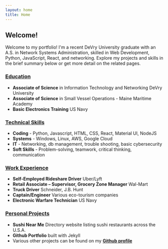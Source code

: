 ```yaml
---
layout: home
title: Home
---
```


## Welcome!

Welcome to my portfolio! I'm a recent DeVry University graduate with an A.S. in Network Systems Administration, skilled in Web Development, Python, JavaScript, React, and networking. Explore my projects and skills in the brief summary below or get more detail on the related pages.

### [Education](/education )
- **Associate of Science** in Information Technology and Networking DeVry University
- **Associate of Science** in Small Vessel Operations - Maine Maritime Academy
- **Basic Electronics Training** US Navy

### [Technical Skills](/skills)
- **Coding** - Python, Javascript, HTML, CSS, React, Material UI, NodeJS
- **Systems** - Windows, Linux, AWS, Google Cloud
- **IT** - Networking, db management, trouble shooting, basic cybersecurity
- **Soft Skills** -  Problem-solving, teamwork, critical thinking, communication

### [Work Experience](/about)
- **Self-Employed Rideshare Driver** Uber/Lyft
- **Retail Associate – Supervisor, Grocery Zone Manager** Wal-Mart
- **Truck Driver** Schneider, J.B. Hunt
- **Captain/Engineer** Various eco-tourism companies
- **Electronic Warfare Technician** US Navy

### [Personal Projects](/projects)
- **Sushi Near Me** Directory website listing sushi restaurants across the U.S.A.
- **Github Portfolio** built with Jekyll
- Various other projects can be found on my [**Github profile**](https://github.com/mjmiller41)